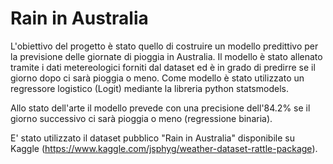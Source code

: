 # Rain in Australia


L'obiettivo del progetto è stato quello di costruire un modello predittivo per la previsione delle giornate di pioggia in Australia.
Il modello è stato allenato tramite i dati metereologici forniti dal dataset ed è in grado di predirre se il giorno dopo ci sarà pioggia o meno.
Come modello è stato utilizzato un regressore logistico (Logit) mediante la libreria python statsmodels.

Allo stato dell'arte il modello prevede con una precisione dell'84.2% se il giorno successivo ci sarà pioggia o meno (regressione binaria).

E' stato utilizzato il dataset pubblico "Rain in Australia" disponibile su Kaggle (https://www.kaggle.com/jsphyg/weather-dataset-rattle-package).
